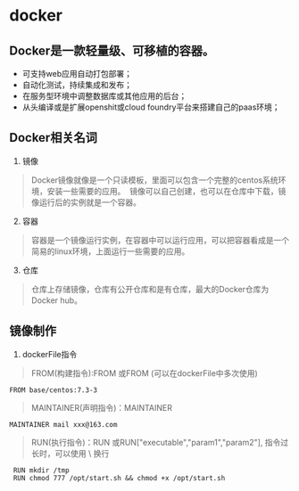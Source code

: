 # docker
## Docker是一款轻量级、可移植的容器。

* 可支持web应用自动打包部署；
* 自动化测试，持续集成和发布；
* 在服务型环境中调整数据库或其他应用的后台；
* 从头编译或是扩展openshit或cloud foundry平台来搭建自己的paas环境；

## Docker相关名词

1. 镜像
  
> Docker镜像就像是一个只读模板，里面可以包含一个完整的centos系统环境，安装一些需要的应用。
  镜像可以自己创建，也可以在仓库中下载，镜像运行后的实例就是一个容器。
2. 容器
 
> 容器是一个镜像运行实例，在容器中可以运行应用，可以把容器看成是一个简易的linux环境，上面运行一些需要的应用。
3. 仓库

> 仓库上存储镜像，仓库有公开仓库和是有仓库，最大的Docker仓库为Docker hub。

## 镜像制作
1. dockerFile指令
> FROM(构建指令):FROM <image>或FROM <image><tag>(可以在dockerFile中多次使用)

    FROM base/centos:7.3-3

> MAINTAINER(声明指令)：MAINTAINER <name>
 
    MAINTAINER mail xxx@163.com
   
 > RUN(执行指令)：RUN <command>或RUN["executable","param1","param2"], 指令过长时，可以使用 \ 换行
 
     RUN mkdir /tmp
     RUN chmod 777 /opt/start.sh && chmod +x /opt/start.sh
